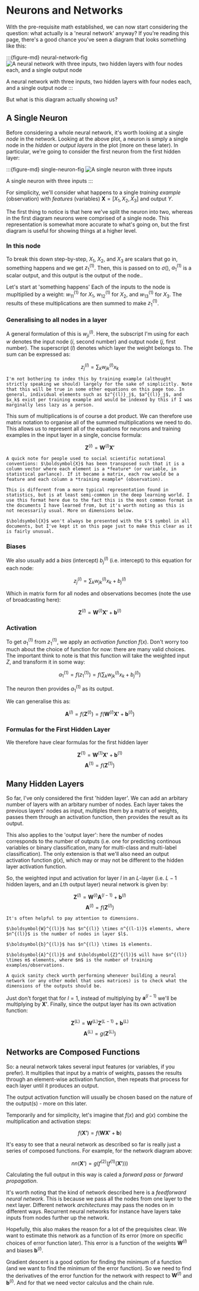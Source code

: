 # Neurons and Networks

With the pre-requisite math established, we can now start considering the question: what actually is a 'neural network' anyway? If you're reading this page, there's a good chance you've seen a diagram that looks something like this:

:::{figure-md} neural-network-fig
<img src="../images/network-diagram.png" alt="A neural network with three inputs, two hidden layers with four nodes each, and a single output node" class="bg-primary mb-1">

A neural network with three inputs, two hidden layers with four nodes each, and a single output node
:::

But what is this diagram actually showing us?

## A Single Neuron

Before considering a whole neural network, it's worth looking at a single *node* in the network. Looking at the above plot, a neuron is simply a single node in the *hidden* or *output* *layers* in the plot (more on these later). In particular, we're going to consider the first neuron from the first hidden layer:

:::{figure-md} single-neuron-fig
<img src="../images/neuron-diagram.png" alt="A single neuron with three inputs" class="bg-primary mb-1">

A single neuron with three inputs
:::

For simplicity, we'll consider what happens to a single *training example* (observation) with *features* (variables) $\boldsymbol{X} = [X_1, X_2, X_3]$ and output $Y$.

The first thing to notice is that here we've split the neuron into two, whereas in the first diagram neurons were comprised of a single node. This representation is somewhat more accurate to what's going on, but the first diagram is useful for showing things at a higher level.

### In this node

To break this down step-by-step, $X_1$, $X_2$, and $X_3$ are scalars that go in, something happens and we get $z_1^{(1)}$. Then, this is passed on to $\sigma()$, $a_1^{(1)}$ is a scalar output, and this output is the output of the node..

Let's start at 'something happens' Each of the inputs to the node is mupltiplied by a weight: $w_{11}^{(1)}$ for $X_1$, $w_{12}^{(1)}$ for $X_2$, and $w_{13}^{(1)}$ for $X_3$. The results of these multiplications are then summed to make $z^{(1)}_1$.

### Generalising to all nodes in a layer

A general formulation of this is $w^{(l)}_{ji}$. Here, the subscript I'm using for each $w$ denotes the input node ($i$, second number) and output node ($j$, first number). The superscript $(l)$ denotes which layer the weight belongs to. The sum can be expressed as:

$$ z^{(l)}_j = \sum_k w_{jk}^{(l)} x_k $$

```{note}
I'm not bothering to index this by training example (althought strictly speaking we should) largely for the sake of simplicitly. Note that this will be true in some other equations on this page too. In general, individual elements such as $z^{(l)}_j$, $a^{(l)}_j$, and $x_k$ exist per training example and would be indexed by this if I was marginally less lazy as a person.
```

This sum of multiplications is of course a dot product. We can therefore use matrix notation to organise all of the summed multiplications we need to do. This allows us to represent all of the equations for neurons and training examples in the input layer in a single, concise formula:

$$ \boldsymbol{Z}^{(l)} = \boldsymbol{W}^{(l)}\boldsymbol{X'} $$

```{note}
A quick note for people used to social scientific notational conventions: $\boldsymbol{X}$ has been transposed such that it is a column vector where each element is a *feature* (or variable, in statistical parlance). If it became a matrix, each row would be a feature and each column a *training example* (observation).

This is different from a more typical representation found in statistics, but is at least semi-common in the deep learning world. I use this format here due to the fact this is the most common format in the documents I have learned from, but it's worth noting as this is not necessarily usual. More on dimensions below.

$\boldsymbol{X}$ won't always be presented with the $'$ symbol in all documents, but I've kept it on this page just to make this clear as it is fairly unusual.
```

### Biases

We also usually add a *bias* (intercept) $b^{(l)}_{j}$ (i.e. intercept) to this equation for each node:

$$ z^{(l)}_j = \sum_k w_{jk}^{(l)} x_k + b_j^{(l)} $$

Which in matrix form for all nodes and observations becomes (note the use of broadcasting here):

$$ \boldsymbol{Z}^{(l)} = \boldsymbol{W}^{(l)}\boldsymbol{X'} + \boldsymbol{b}^{(l)} $$

### Activation

To get $a_1^{(1)}$ from $z_1^{(1)}$, we apply an *activation function* $f(x)$. Don't worry too much about the choice of function for now: there are many valid choices. The important think to note is that this function will take the weighted input $Z$, and transform it in some way:

$$ a_1^{(1)} = f(z_1^{(1)}) = f \left( \sum_k w_{jk}^{(l)} x_k + b_j^{(l)} \right) $$

The neuron then provides $a_1^{(1)}$ as its output.

We can generalise this as:

$$ \boldsymbol{A}^{(l)} = f(\boldsymbol{Z}^{(l)}) = f(\boldsymbol{W}^{(l)}\boldsymbol{X'} + \boldsymbol{b}^{(l)}) $$

### Formulas for the First Hidden Layer

We therefore have clear formulas for the first hidden layer

$$ \boldsymbol{Z}^{(1)} = \boldsymbol{W}^{(1)}\boldsymbol{X'} + \boldsymbol{b}^{(1)} $$
$$ \boldsymbol{A}^{(1)} = f(\boldsymbol{Z}^{(1)}) $$

## Many Hidden Layers

So far, I've only considered the first 'hidden layer'. We can add an arbitary number of layers with an arbitary number of nodes. Each layer takes the previous layers' nodes as input, multiples them by a matrix of weights, passes them through an activation function, then provides the result as its output.

This also applies to the 'output layer': here the number of nodes corresponds to the number of outputs (i.e. one for predicting continous variables or binary classification, many for multi-class and multi-label classification). The only extension is that we'll also need an output activation function $g(x)$, which may or may not be different to the hidden layer activation function.

So, the weighted input and activation for layer $l$ in an $L$-layer (i.e. $L-1$ hidden layers, and an $L$th output layer) neural network is given by:

$$ \boldsymbol{Z}^{(l)} = \boldsymbol{W}^{(l)}\boldsymbol{A}^{(l-1)}  + \boldsymbol{b}^{(l)} $$
$$ \boldsymbol{A}^{(l)} = f(\boldsymbol{Z}^{(l)}) $$

```{note}
It's often helpful to pay attention to dimensions.

$\boldsymbol{W}^{(l)}$ has $n^{(l)} \times n^{(l-1)}$ elements, where $n^{(l)}$ is the number of nodes in layer $l$.

$\boldsymbol{b}^{(l)}$ has $n^{(l)} \times 1$ elements.

$\boldsymbol{A}^{(l)}$ and $\boldsymbol{Z}^{(l)}$ will have $n^{(l)} \times m$ elements, where $m$ is the number of training examples/observations.

A quick sanity check worth performing whenever building a neural network (or any other model that uses matrices) is to check what the dimensions of the outputs should be.
```

Just don't forget that for $l=1$, instead of multiplying by $\boldsymbol{a}^{(l-1)}$ we'll be multiplying by $\boldsymbol{X'}$. Finally, since the output layer has its own activation function:

$$ \boldsymbol{Z}^{(L)} = \boldsymbol{W}^{(L)}\boldsymbol{Z}^{(L-1)}  + \boldsymbol{b}^{(L)} $$
$$ \boldsymbol{A}^{(L)} = g(\boldsymbol{Z}^{(L)}) $$

## Networks are Composed Functions

So: a neural network takes several input features (or variables, if you prefer). It multiplies that input by a matrix of weights, passes the results through an element-wise activation function, then repeats that process for each layer until it produces an output.

The output activation function will usually be chosen based on the nature of the output(s) - more on this later.

Temporarily and for simplicity, let's imagine that $f(x)$ and $g(x)$ combine the multiplication and activation steps:

$$ f(\boldsymbol{X'}) = f(\boldsymbol{W}\boldsymbol{X'} + \boldsymbol{b}) $$

It's easy to see that a neural network as described so far is really just a series of composed functions. For example, for the network diagram above:

$$ nn(\boldsymbol{X'}) = g(f^{(2)}(f^{(1)}(\boldsymbol{X'}))) $$

Calculating the full output in this way is caled a *forward pass* or *forward propagation*.

It's worth noting that the kind of network described here is a *feedforward neural network*. This is because we pass all the nodes from one layer to the next layer. Different network *architectures* may pass the nodes on in different ways. Recurrent neural networks for instance have layers take inputs from nodes further up the network.

Hopefully, this also makes the reason for a lot of the prequisites clear. We want to estimate this network as a function of its error (more on specific choices of error function later). This error is a function of the weights $\boldsymbol{W}^{(l)}$ and biases $\boldsymbol{b}^{(l)}$.

Gradient descent is a good option for finding the minimum of a function (and we want to find the minimum of the error function). So we need to find the derivatives of the error function for the network with respect to $\boldsymbol{W}^{(l)}$ and $\boldsymbol{b}^{(l)}$. And for that we need vector calculus and the chain rule.
